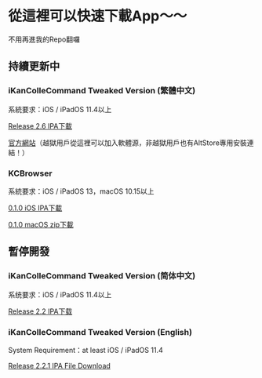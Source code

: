 # 從這裡可以快速下載App～～
不用再進我的Repo翻囉
## 持續更新中
### iKanColleCommand Tweaked Version (繁體中文)
系統要求：iOS / iPadOS 11.4以上

[Release 2.6 IPA下載](https://github.com/ming900518/KC2CHT/releases/download/Release2.6/1.0.TW.CHT-Release2.6.ipa)

[官方網站](https://kc2tweaked.github.io/)（越獄用戶從這裡可以加入軟體源，非越獄用戶也有AltStore專用安裝連結！）

### KCBrowser
系統要求：iOS / iPadOS 13，macOS 10.15以上

[0.1.0 iOS IPA下載](https://github.com/ming900518/KCBrowser/releases/download/0.1.0/iOS.ipa)

[0.1.0 macOS zip下載](https://github.com/ming900518/KCBrowser/releases/download/0.1.0/macOS.zip)
## 暫停開發
### iKanColleCommand Tweaked Version (简体中文)
系统要求：iOS / iPadOS 11.4以上

[Release 2.2 IPA下载](https://github.com/ming900518/iKanColleCommand/releases/download/Release2.2/1.0.CN.CHS-Release2.2.ipa)

### iKanColleCommand Tweaked Version (English)
System Requirement：at least iOS / iPadOS 11.4

[Release 2.2.1 IPA File Download](https://github.com/ming900518/KC2ENG/releases/download/Release2.2.1/1.0.ENG-Release2.2.1.ipa)
